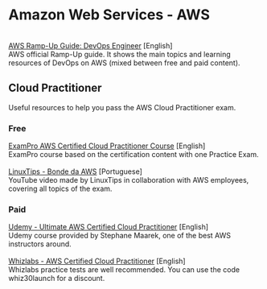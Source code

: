# Amazon Web Services - AWS

<!-- Terraform is an infrastructure as code tool that lets you build, change, and version cloud and on-prem resources safely and efficiently. -->
<div>
    <br>
    <a href="https://d1.awsstatic.com/training-and-certification/ramp-up_guides/Ramp-Up_Guide_DevOps.pdf" target="_blank">AWS Ramp-Up Guide: DevOps Engineer</a> [English]<br>
    AWS official Ramp-Up guide. It shows the main topics and learning resources of DevOps on AWS (mixed between free and paid content). <br>
</div> 


## Cloud Practitioner
Useful resources to help you pass the AWS Cloud Practitioner exam.
### Free
<div>
    <a href="https://www.exampro.co/clf-c01" target="_blank">ExamPro AWS Certified Cloud Practitioner Course</a> [English]<br>
    ExamPro course based on the certification content with one Practice Exam.<br>
    <br>
    <a href="https://www.youtube.com/watch?v=VrQVDbgwFDs&t=10s" target="_blank">LinuxTips - Bonde da AWS</a> [Portuguese]<br>
    YouTube video made by LinuxTips in collaboration with AWS employees, covering all topics of the exam.<br>
</div> 

### Paid
<div>
    <a href="https://www.udemy.com/course/aws-certified-cloud-practitioner-new/" target="_blank">Udemy - Ultimate AWS Certified Cloud Practitioner</a> [English]<br>
    Udemy course provided by Stephane Maarek, one of the best AWS instructors around.<br>
    <br>
    <a href="https://www.whizlabs.com/aws-certified-cloud-practitioner/" target="_blank">Whizlabs - AWS Certified Cloud Practitioner</a> [English]<br>
    Whizlabs practice tests are well recommended. You can use the code whiz30launch for a discount.<br>
</div> 